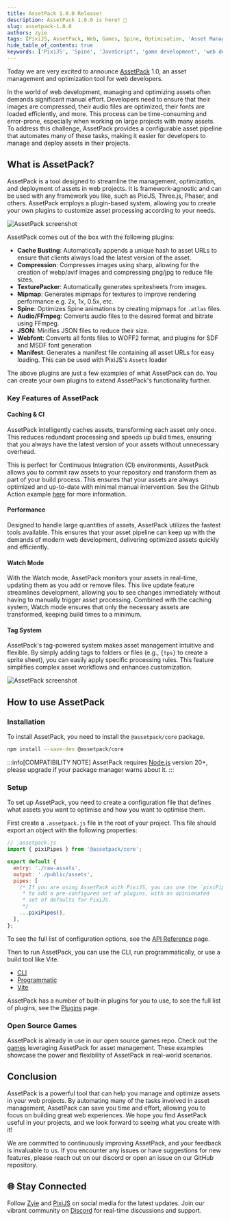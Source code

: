 ```yaml
---
title: AssetPack 1.0.0 Release!
description: AssetPack 1.0.0 is here! 🎉
slug: assetpack-1.0.0
authors: zyie
tags: [PixiJS, AssetPack, Web, Games, Spine, Optimisation, 'Asset Management']
hide_table_of_contents: true
keywords: ['PixiJS', 'Spine', 'JavaScript', 'game development', 'web development', 'asset management', 'loading']
---
```


Today we are very excited to announce [AssetPack](https://pixijs.io/assetpack) 1.0, an asset management and optimization tool for web developers.

In the world of web development, managing and optimizing assets often demands significant manual effort. Developers need to ensure that their images are compressed, their audio files are optimized, their fonts are loaded efficiently, and more. This process can be time-consuming and error-prone, especially when working on large projects with many assets. To address this challenge, AssetPack provides a configurable asset pipeline that automates many of these tasks, making it easier for developers to manage and deploy assets in their projects.

<!--truncate-->

## What is AssetPack?

AssetPack is a tool designed to streamline the management, optimization, and deployment of assets in web projects. It is framework-agnostic and can be used with any framework you like, such as PixiJS, Three.js, Phaser, and others. AssetPack employs a plugin-based system, allowing you to create your own plugins to customize asset processing according to your needs.

<div style={{ display: 'flex', justifyContent: 'center', alignItems: 'center', paddingBottom: '24px' }}>
    <img
        src={'/images/blog/assetpack-screenshot.png'}
        alt="AssetPack screenshot"
    />
</div>

AssetPack comes out of the box with the following plugins:

- **Cache Busting**: Automatically appends a unique hash to asset URLs to ensure that clients always load the latest version of the asset.
- **Compression**: Compresses images using sharp, allowing for the creation of webp/avif images and compressing png/jpg to reduce file sizes.
- **TexturePacker**: Automatically generates spritesheets from images.
- **Mipmap**: Generates mipmaps for textures to improve rendering performance e.g. 2x, 1x, 0.5x, etc.
- **Spine**: Optimizes Spine animations by creating mipmaps for `.atlas` files.
- **Audio/FFmpeg**: Converts audio files to the desired format and bitrate using FFmpeg.
- **JSON**: Minifies JSON files to reduce their size.
- **Webfont**: Converts all fonts files to WOFF2 format, and plugins for SDF and MSDF font generation
- **Manifest**: Generates a manifest file containing all asset URLs for easy loading. This can be used with PixiJS's `Assets` loader

The above plugins are just a few examples of what AssetPack can do. You can create your own plugins to extend AssetPack's functionality further.

### Key Features of AssetPack

#### Caching & CI

AssetPack intelligently caches assets, transforming each asset only once. This reduces redundant processing and speeds up build times, ensuring that you always have the latest version of your assets without unnecessary overhead.

This is perfect for Continuous Integration (CI) environments, AssetPack allows you to commit raw assets to your repository and transform them as part of your build process. This ensures that your assets are always optimized and up-to-date with minimal manual intervention. See the Github Action example [here](https://pixijs.io/assetpack/docs/guide/getting-started/github-action/) for more information.

#### Performance

Designed to handle large quantities of assets, AssetPack utilizes the fastest tools available. This ensures that your asset pipeline can keep up with the demands of modern web development, delivering optimized assets quickly and efficiently.

#### Watch Mode

With the Watch mode, AssetPack monitors your assets in real-time, updating them as you add or remove files. This live update feature streamlines development, allowing you to see changes immediately without having to manually trigger asset processing. Combined with the caching system, Watch mode ensures that only the necessary assets are transformed, keeping build times to a minimum.

#### Tag System

AssetPack's tag-powered system makes asset management intuitive and flexible. By simply adding tags to folders or files (e.g., `{tps}` to create a sprite sheet), you can easily apply specific processing rules. This feature simplifies complex asset workflows and enhances customization.

<div style={{ display: 'flex', justifyContent: 'center', alignItems: 'center', paddingBottom: '24px' }}>
    <img
        src={'/images/blog/assetpack-screenshot-tags.png'}
        alt="AssetPack screenshot"
    />
</div>

## How to use AssetPack

### Installation

To install AssetPack, you need to install the `@assetpack/core` package.

```bash
npm install --save-dev @assetpack/core
```

:::info[COMPATIBILITY NOTE]
AssetPack requires [Node.js](https://nodejs.org/en/) version 20+, please upgrade if your package manager warns about it.
:::

### Setup

To set up AssetPack, you need to create a configuration file that defines what assets you want to optimise and how you want to optimise them.

First create a `.assetpack.js` file in the root of your project. This file should export an object with the following properties:

```js
// .assetpack.js
import { pixiPipes } from '@assetpack/core';

export default {
  entry: './raw-assets',
  output: './public/assets',
  pipes: [
    /* If you are using AssetPack with PixiJS, you can use the `pixiPipes` function
     * to add a pre-configured set of plugins, with an opinionated
     * set of defaults for PixiJS.
     */
    ...pixiPipes(),
  ],
};
```

To see the full list of configuration options, see the [API Reference](https://pixijs.io/assetpack/docs/guide/configuration/) page.

Then to run AssetPack, you can use the CLI, run programmatically, or use a build tool like Vite.

- [CLI](https://pixijs.io/assetpack/docs/guide/getting-started/cli)
- [Programmatic](https://pixijs.io/assetpack/docs/guide/getting-started/programmatic)
- [Vite](https://pixijs.io/assetpack/docs/guide/getting-started/vite)

AssetPack has a number of built-in plugins for you to use, to see the full list of plugins, see the [Plugins](https://pixijs.io/assetpack/docs/guide/pipes/overview) page.

### Open Source Games

AssetPack is already in use in our open source games repo. Check out the [games](https://pixijs.io/assetpack/examples) leveraging AssetPack for asset management. These examples showcase the power and flexibility of AssetPack in real-world scenarios.

## Conclusion

AssetPack is a powerful tool that can help you manage and optimize assets in your web projects. By automating many of the tasks involved in asset management, AssetPack can save you time and effort, allowing you to focus on building great web experiences. We hope you find AssetPack useful in your projects, and we look forward to seeing what you create with it!

We are committed to continuously improving AssetPack, and your feedback is invaluable to us. If you encounter any issues or have suggestions for new features, please reach out on our discord or open an issue on our GitHub repository.

## 🌐 Stay Connected

Follow [Zyie](https://twitter.com/_Zyie_) and [PixiJS](https://bsky.app/profile/pixijs.com) on social media for the latest updates. Join our vibrant community on [Discord](https://discord.gg/nrnDP9wtyX) for real-time discussions and support.
